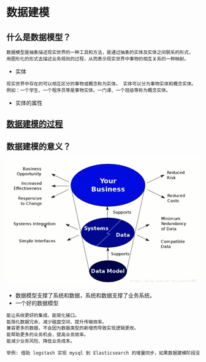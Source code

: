 #  数据建模

## 什么是数据模型？
```md
数据模型是抽象描述现实世界的一种工具和方法，是通过抽象的实体及实体之间联系的形式，
用图形化的形式去描述业务规则的过程，从而表示现实世界中事物的相互关系的一种映射。 
```
* 实体
```md
现实世界中存在的可以相互区分的事物或概念称为实体。 实体可以分为事物实体和概念实体。
例如：一个学生、一个程序员等是事物实体。一门课、一个班级等称为概念实体。
```
* 实体的属性

## [数据建模的过程](Modeling.md)

## 数据建模的意义？
![](../pic/data-model.png)
* 数据模型支撑了系统和数据，系统和数据支撑了业务系统。 
* 一个好的数据模型
```md
能让系统更好的集成、能简化接口。
能简化数据冗余、减少磁盘空间、提升传输效率。
兼容更多的数据，不会因为数据类型的新增而导致实现逻辑更改。
能帮助更多的业务机会，提高业务效率。
能减少业务风险、降低业务成本。
```
```md
举例: 借助 logstash 实现 mysql 到 Elasticsearch 的增量同步，如果数据建模阶段没有设计：时间戳或者自增ID，就几乎无法实现。
```

